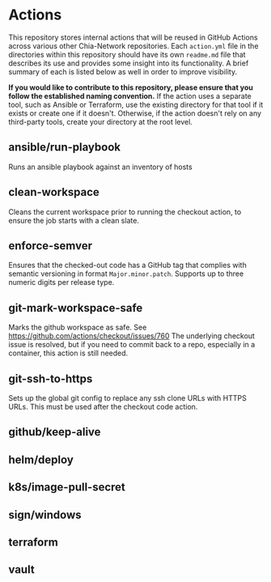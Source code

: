 # Actions
This repository stores internal actions that will be reused in GitHub Actions across various other Chia-Network repositories. Each `action.yml` file in the directories within this repository should have its own `readme.md` file that describes its use and provides some insight into its functionality. A brief summary of each is listed below as well in order to improve visibility.

**If you would like to contribute to this repository, please ensure that you follow the established naming convention.** If the action uses a separate tool, such as Ansible or Terraform, use the existing directory for that tool if it exists or create one if it doesn't. Otherwise, if the action doesn't rely on any third-party tools, create your directory at the root level.

## ansible/run-playbook
Runs an ansible playbook against an inventory of hosts

## clean-workspace
Cleans the current workspace prior to running the checkout action, to ensure the job starts with a clean slate.

## enforce-semver
Ensures that the checked-out code has a GitHub tag that complies with semantic versioning in format `Major.minor.patch`. Supports up to three numeric digits per release type.

## git-mark-workspace-safe
Marks the github workspace as safe. See https://github.com/actions/checkout/issues/760
The underlying checkout issue is resolved, but if you need to commit back to a repo, especially in a container, this action is still needed.

## git-ssh-to-https
Sets up the global git config to replace any ssh clone URLs with HTTPS URLs. This must be used after the checkout code action.

## github/keep-alive


## helm/deploy


## k8s/image-pull-secret


## sign/windows


## terraform


## vault


